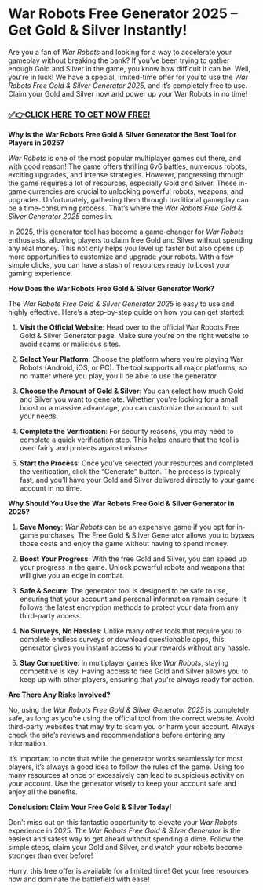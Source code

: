 # War Robots Free Generator 2025 – Get Gold & Silver Instantly!

Are you a fan of *War Robots* and looking for a way to accelerate your gameplay without breaking the bank? If you’ve been trying to gather enough Gold and Silver in the game, you know how difficult it can be. Well, you're in luck! We have a special, limited-time offer for you to use the *War Robots Free Gold & Silver Generator 2025*, and it’s completely free to use. Claim your Gold and Silver now and power up your War Robots in no time!

### [✅👉CLICK HERE TO GET NOW FREE!](https://freeforyou.xyz/war/robots/go/)

**Why is the War Robots Free Gold & Silver Generator the Best Tool for Players in 2025?**

*War Robots* is one of the most popular multiplayer games out there, and with good reason! The game offers thrilling 6v6 battles, numerous robots, exciting upgrades, and intense strategies. However, progressing through the game requires a lot of resources, especially Gold and Silver. These in-game currencies are crucial to unlocking powerful robots, weapons, and upgrades. Unfortunately, gathering them through traditional gameplay can be a time-consuming process. That’s where the *War Robots Free Gold & Silver Generator 2025* comes in.

In 2025, this generator tool has become a game-changer for *War Robots* enthusiasts, allowing players to claim free Gold and Silver without spending any real money. This not only helps you level up faster but also opens up more opportunities to customize and upgrade your robots. With a few simple clicks, you can have a stash of resources ready to boost your gaming experience.

**How Does the War Robots Free Gold & Silver Generator Work?**

The *War Robots Free Gold & Silver Generator 2025* is easy to use and highly effective. Here’s a step-by-step guide on how you can get started:

1. **Visit the Official Website**: Head over to the official War Robots Free Gold & Silver Generator page. Make sure you're on the right website to avoid scams or malicious sites.
  
2. **Select Your Platform**: Choose the platform where you're playing War Robots (Android, iOS, or PC). The tool supports all major platforms, so no matter where you play, you'll be able to use the generator.

3. **Choose the Amount of Gold & Silver**: You can select how much Gold and Silver you want to generate. Whether you're looking for a small boost or a massive advantage, you can customize the amount to suit your needs.

4. **Complete the Verification**: For security reasons, you may need to complete a quick verification step. This helps ensure that the tool is used fairly and protects against misuse.

5. **Start the Process**: Once you've selected your resources and completed the verification, click the “Generate” button. The process is typically fast, and you’ll have your Gold and Silver delivered directly to your game account in no time.

**Why Should You Use the War Robots Free Gold & Silver Generator in 2025?**

1. **Save Money**: *War Robots* can be an expensive game if you opt for in-game purchases. The Free Gold & Silver Generator allows you to bypass those costs and enjoy the game without having to spend money.

2. **Boost Your Progress**: With the free Gold and Silver, you can speed up your progress in the game. Unlock powerful robots and weapons that will give you an edge in combat.

3. **Safe & Secure**: The generator tool is designed to be safe to use, ensuring that your account and personal information remain secure. It follows the latest encryption methods to protect your data from any third-party access.

4. **No Surveys, No Hassles**: Unlike many other tools that require you to complete endless surveys or download questionable apps, this generator gives you instant access to your rewards without any hassle.

5. **Stay Competitive**: In multiplayer games like *War Robots*, staying competitive is key. Having access to free Gold and Silver allows you to keep up with other players, ensuring that you're always ready for action.

**Are There Any Risks Involved?**

No, using the *War Robots Free Gold & Silver Generator 2025* is completely safe, as long as you’re using the official tool from the correct website. Avoid third-party websites that may try to scam you or harm your account. Always check the site’s reviews and recommendations before entering any information.

It’s important to note that while the generator works seamlessly for most players, it’s always a good idea to follow the rules of the game. Using too many resources at once or excessively can lead to suspicious activity on your account. Use the generator wisely to keep your account safe and enjoy all the benefits.

**Conclusion: Claim Your Free Gold & Silver Today!**

Don’t miss out on this fantastic opportunity to elevate your *War Robots* experience in 2025. The *War Robots Free Gold & Silver Generator* is the easiest and safest way to get ahead without spending a dime. Follow the simple steps, claim your Gold and Silver, and watch your robots become stronger than ever before!

Hurry, this free offer is available for a limited time! Get your free resources now and dominate the battlefield with ease!
